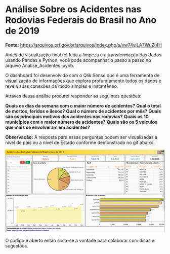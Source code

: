 # Análise Sobre os Acidentes nas Rodovias Federais do Brasil no Ano de 2019

**Fonte:** <https://arquivos.prf.gov.br/arquivos/index.php/s/vw74viLA7WuZI4H>


Antes da visualização final foi feita a limpeza e a transformação dos dados usando Pandas e Python, você pode acompanhar o passo a passo no arquivo Analise_Acidentes.ipynb.

O dashboard foi desenvolvido com o Qlik Sense que é uma ferramenta de visualização de informações que explora profundamente todos os dados e revela suas conexões de modo simples e instantâneo.

Através dessa análise procurei responder as seguintes questões:

**Quais os dias da semana com o maior número de acidentes?**
**Qual o total de mortos, feridos e ilesos?**
**Qual o número de acidentes por mês?**
**Quais são os principais motivos dos acidentes nas rodovias?**
**Quais os 10 municípios com o maior número de acidentes?**
**Quais são os 5 veículos que mais se envolveram em acidentes?**

**Observação:** A resposta para essas perguntas podem ser visualizadas a nível de país ou a nível de Estado conforme demonstrado no gif abaixo.


![](Imagens/dashboard.gif)



O código é aberto então sinta-se a vontade para colaborar com dicas e sugestões.
